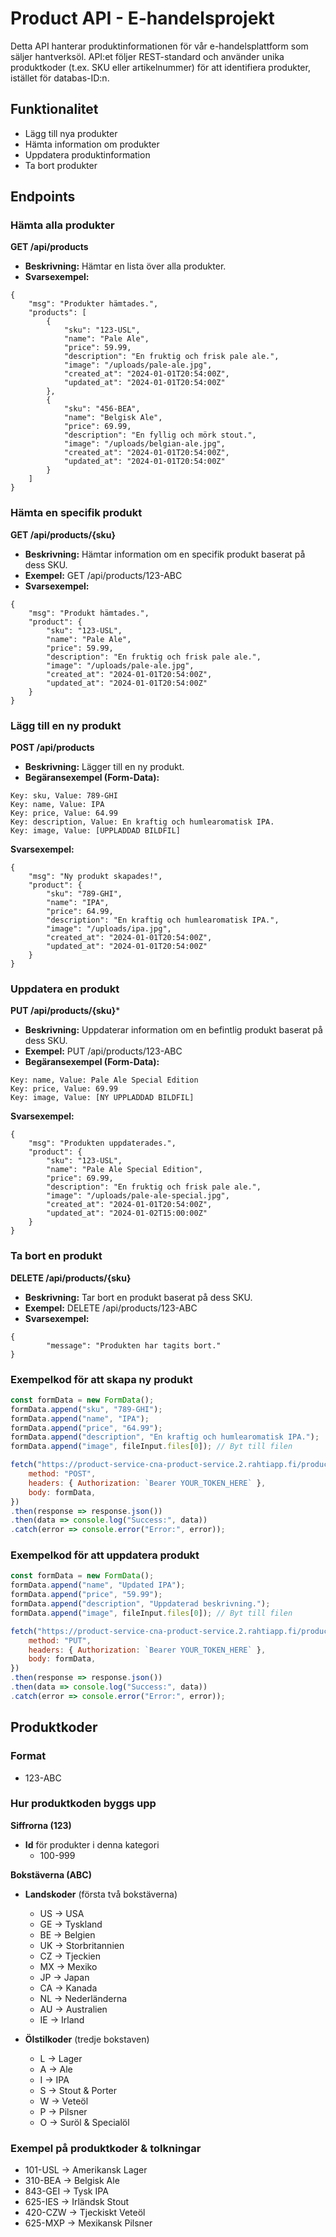 # Product API - E-handelsprojekt  

Detta API hanterar produktinformationen för vår e-handelsplattform som säljer hantverksöl. API:et följer REST-standard och använder unika produktkoder (t.ex. SKU eller artikelnummer) för att identifiera produkter, istället för databas-ID:n.  

## Funktionalitet  
- Lägg till nya produkter  
- Hämta information om produkter  
- Uppdatera produktinformation  
- Ta bort produkter  

## Endpoints  

### Hämta alla produkter  
**GET /api/products**  
- **Beskrivning:** Hämtar en lista över alla produkter.  
- **Svarsexempel:**

```
{
    "msg": "Produkter hämtades.",
    "products": [
        {
            "sku": "123-USL",
            "name": "Pale Ale",
            "price": 59.99,
            "description": "En fruktig och frisk pale ale.",
            "image": "/uploads/pale-ale.jpg",
            "created_at": "2024-01-01T20:54:00Z",
            "updated_at": "2024-01-01T20:54:00Z"
        },
        {
            "sku": "456-BEA",
            "name": "Belgisk Ale",
            "price": 69.99,
            "description": "En fyllig och mörk stout.",
            "image": "/uploads/belgian-ale.jpg",
            "created_at": "2024-01-01T20:54:00Z",
            "updated_at": "2024-01-01T20:54:00Z"
        }
    ]
}
```

### Hämta en specifik produkt
**GET /api/products/{sku}**
- **Beskrivning:** Hämtar information om en specifik produkt baserat på dess SKU.
- **Exempel:** GET /api/products/123-ABC
- **Svarsexempel:**

```
{
    "msg": "Produkt hämtades.",
    "product": {
        "sku": "123-USL",
        "name": "Pale Ale",
        "price": 59.99,
        "description": "En fruktig och frisk pale ale.",
        "image": "/uploads/pale-ale.jpg",
        "created_at": "2024-01-01T20:54:00Z",
        "updated_at": "2024-01-01T20:54:00Z"
    }
}
```

### Lägg till en ny produkt
**POST /api/products**
- **Beskrivning:** Lägger till en ny produkt.
- **Begäransexempel (Form-Data):**

```
Key: sku, Value: 789-GHI
Key: name, Value: IPA
Key: price, Value: 64.99
Key: description, Value: En kraftig och humlearomatisk IPA.
Key: image, Value: [UPPLADDAD BILDFIL]
```

**Svarsexempel:**

```
{
    "msg": "Ny produkt skapades!",
    "product": {
        "sku": "789-GHI",
        "name": "IPA",
        "price": 64.99,
        "description": "En kraftig och humlearomatisk IPA.",
        "image": "/uploads/ipa.jpg",
        "created_at": "2024-01-01T20:54:00Z",
        "updated_at": "2024-01-01T20:54:00Z"
    }
}
```
  
### Uppdatera en produkt
**PUT /api/products/{sku}***
- **Beskrivning:** Uppdaterar information om en befintlig produkt baserat på dess SKU.
- **Exempel:** PUT /api/products/123-ABC
- **Begäransexempel (Form-Data):**

```
Key: name, Value: Pale Ale Special Edition
Key: price, Value: 69.99
Key: image, Value: [NY UPPLADDAD BILDFIL]
```

**Svarsexempel:**

```
{
    "msg": "Produkten uppdaterades.",
    "product": {
        "sku": "123-USL",
        "name": "Pale Ale Special Edition",
        "price": 69.99,
        "description": "En fruktig och frisk pale ale.",
        "image": "/uploads/pale-ale-special.jpg",
        "created_at": "2024-01-01T20:54:00Z",
        "updated_at": "2024-01-02T15:00:00Z"
    }
}
```

### Ta bort en produkt
**DELETE /api/products/{sku}**
- **Beskrivning:** Tar bort en produkt baserat på dess SKU.
- **Exempel:** DELETE /api/products/123-ABC
- **Svarsexempel:**

```
{
        "message": "Produkten har tagits bort."
}
```

### Exempelkod för att skapa ny produkt

```javascript
const formData = new FormData();
formData.append("sku", "789-GHI");
formData.append("name", "IPA");
formData.append("price", "64.99");
formData.append("description", "En kraftig och humlearomatisk IPA.");
formData.append("image", fileInput.files[0]); // Byt till filen

fetch("https://product-service-cna-product-service.2.rahtiapp.fi/products", {
    method: "POST",
    headers: { Authorization: `Bearer YOUR_TOKEN_HERE` },
    body: formData,
})
.then(response => response.json())
.then(data => console.log("Success:", data))
.catch(error => console.error("Error:", error));
```

### Exempelkod för att uppdatera produkt

```javascript
const formData = new FormData();
formData.append("name", "Updated IPA");
formData.append("price", "59.99");
formData.append("description", "Uppdaterad beskrivning.");
formData.append("image", fileInput.files[0]); // Byt till filen

fetch("https://product-service-cna-product-service.2.rahtiapp.fi/products/789-GHI", {
    method: "PUT",
    headers: { Authorization: `Bearer YOUR_TOKEN_HERE` },
    body: formData,
})
.then(response => response.json())
.then(data => console.log("Success:", data))
.catch(error => console.error("Error:", error));
```

## Produktkoder

### Format
- 123-ABC
### Hur produktkoden byggs upp
**Siffrorna (123)**
- **Id** för produkter i denna kategori
    - 100-999

**Bokstäverna (ABC)**
- **Landskoder** (första två bokstäverna)
  - US → USA
  - GE → Tyskland
  - BE → Belgien
  - UK → Storbritannien
  - CZ → Tjeckien
  - MX → Mexiko
  - JP → Japan
  - CA → Kanada
  - NL → Nederländerna
  - AU → Australien
  - IE → Irland
  
- **Ölstilkoder** (tredje bokstaven)
  - L → Lager
  - A → Ale
  - I → IPA
  - S → Stout & Porter
  - W → Veteöl
  - P → Pilsner
  - O → Suröl & Specialöl

 ### Exempel på produktkoder & tolkningar
- 101-USL → Amerikansk Lager
- 310-BEA → Belgisk Ale
- 843-GEI → Tysk IPA
- 625-IES → Irländsk Stout
- 420-CZW → Tjeckiskt Veteöl
- 625-MXP → Mexikansk Pilsner
  
